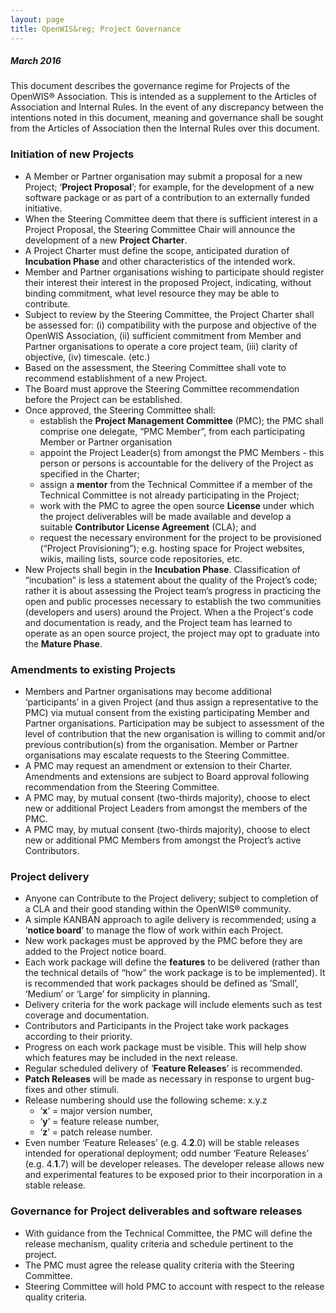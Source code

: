 ```yaml
---
layout: page
title: OpenWIS&reg; Project Governance
---
```


##### March 2016

This document describes the governance regime for Projects of the OpenWIS&reg; Association. This is intended as a supplement to the Articles of Association and Internal Rules. In the event of any discrepancy between the intentions noted in this document, meaning and governance shall be sought from the Articles of Association then the Internal Rules over this document.

### Initiation of new Projects
- A Member or Partner organisation may submit a proposal for a new Project; ‘**Project Proposal**’; for example, for the development of a new software package or as part of a contribution to an externally funded initiative. 
- When the Steering Committee deem that there is sufficient interest in a Project Proposal, the Steering Committee Chair will announce the development of a new **Project Charter**.
- A Project Charter must define the scope, anticipated duration of **Incubation Phase** and other characteristics of the intended work.
- Member and Partner organisations wishing to participate should register their interest their interest in the proposed Project, indicating, without binding commitment, what level resource they may be able to contribute.
- Subject to review by the Steering Committee, the Project Charter shall be assessed for: (i) compatibility with the purpose and objective of the OpenWIS Association, (ii) sufficient commitment from Member and Partner organisations to operate a core project team, (iii) clarity of objective, (iv) timescale. (etc.) 
- Based on the assessment, the Steering Committee shall vote to recommend establishment of a new Project.
- The Board must approve the Steering Committee recommendation before the Project can be established.
- Once approved, the Steering Committee shall:
    - establish the **Project Management Committee** (PMC); the PMC shall comprise one delegate, “PMC Member”, from each participating Member or Partner organisation
    - appoint the Project Leader(s) from amongst the PMC Members - this person or persons is accountable for the delivery of the Project as specified in the Charter;  
    - assign a **mentor** from the Technical Committee if a member of the Technical Committee is not already participating in the Project; 
    - work with the PMC to agree the open source **License** under which the project deliverables will be made available and develop a suitable **Contributor License Agreement** (CLA); and
    - request the necessary environment for the project to be provisioned (“Project Provisioning”); e.g. hosting space for Project websites, wikis, mailing lists, source code repositories, etc.
- New Projects shall begin in the **Incubation Phase**. Classification of “incubation” is less a statement about the quality of the Project’s code; rather it is about assessing the Project team’s progress in practicing the open and public processes necessary to establish the two communities (developers and users) around the Project. When a the Project's code and documentation is ready, and the Project team has learned to operate as an open source project, the project may opt to graduate into the **Mature Phase**.

### Amendments to existing Projects
- Members and Partner organisations may become additional ‘participants’ in a given Project (and thus assign a representative to the PMC) via mutual consent from the existing participating Member and Partner organisations. Participation may be subject to assessment of the level of contribution that the new organisation is willing to commit and/or previous contribution(s) from the organisation. Member or Partner organisations may escalate requests to the Steering Committee.
- A PMC may request an amendment or extension to their Charter. Amendments and extensions are subject to Board approval following recommendation from the Steering Committee.
- A PMC may, by mutual consent (two-thirds majority), choose to elect new or additional Project Leaders from amongst the members of the PMC.
- A PMC may, by mutual consent (two-thirds majority), choose to elect new or additional PMC Members from amongst the Project’s active Contributors.

### Project delivery
- Anyone can Contribute to the Project delivery; subject to completion of a CLA and their good standing within the OpenWIS&reg; community.
- A simple KANBAN approach to agile delivery is recommended; using a ‘**notice board**’ to manage the flow of work within each Project.
- New work packages must be approved by the PMC before they are added to the Project notice board.
- Each work package will define the **features** to be delivered (rather than the technical details of “how” the work package is to be implemented). It is recommended that work packages should be defined as ’Small’, ‘Medium’ or ‘Large’ for simplicity in planning.
- Delivery criteria for the work package will include elements such as test coverage and documentation.
- Contributors and Participants in the Project take work packages according to their priority. 
- Progress on each work package must be visible. This will help show which features may be included in the next release.
- Regular scheduled delivery of ‘**Feature Releases**’ is recommended.
- **Patch Releases** will be made as necessary in response to urgent bug-fixes and other stimuli.
- Release numbering should use the following scheme: x.y.z
    - ‘**x**’ = major version number, 
    - ‘**y**’ = feature release number, 
    - ‘**z**’ = patch release number. 
- Even number ‘Feature Releases’ (e.g. 4.**2**.0) will be stable releases intended for operational deployment; odd number ‘Feature Releases’ (e.g. 4.**1**.7) will be developer releases. The developer release allows new and experimental features to be exposed prior to their incorporation in a stable release.

### Governance for Project deliverables and software releases
- With guidance from the Technical Committee, the PMC will define the release mechanism, quality criteria and schedule pertinent to the project. 
- The PMC must agree the release quality criteria with the Steering Committee.
- Steering Committee will hold PMC to account with respect to the release quality criteria.
